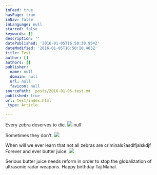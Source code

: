 ```yaml
---
inFeed: true
hasPage: true
inNav: false
inLanguage: null
starred: false
keywords: []
description: ''
datePublished: '2016-01-05T16:50:30.954Z'
dateModified: '2016-01-05T16:50:10.483Z'
title: Test
author: []
authors: []
publisher:
  name: null
  domain: null
  url: null
  favicon: null
sourcePath: _posts/2016-01-05-test.md
published: true
url: test/index.html
_type: Article

---
```

Every zebra deserves to die.
![](https://the-grid-user-content.s3-us-west-2.amazonaws.com/5312d862-de60-4efb-a9bd-05c390326692.jpg)
null

Sometimes they don't.
![](https://the-grid-user-content.s3-us-west-2.amazonaws.com/796ccf92-db25-4a90-b03e-0967e15d6869.jpg)

When will we ever learn that not all zebras are criminals?asdlfjalskdjf Forever and ever butter juice.
![](https://the-grid-user-content.s3-us-west-2.amazonaws.com/f3f6c904-083a-4476-b28a-16221b4ecab2.jpg)

Serious butter juice needs reform in order to stop the globalization of ultrasonic radar weapons. Happy birthday Taj Mahal.